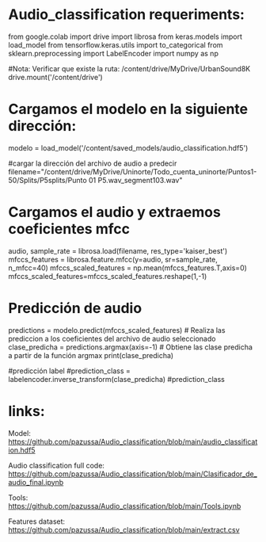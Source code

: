 # Audio_classification requeriments:

from google.colab import drive
import librosa
from keras.models import load_model
from tensorflow.keras.utils import to_categorical
from sklearn.preprocessing import LabelEncoder
import numpy as np

#Nota: Verificar que existe la ruta: /content/drive/MyDrive/UrbanSound8K
drive.mount('/content/drive')


# Cargamos el modelo en la siguiente dirección:
modelo = load_model('/content/saved_models/audio_classification.hdf5')

#cargar la dirección del archivo de audio a predecir
filename="/content/drive/MyDrive/Uninorte/Todo_cuenta_uninorte/Puntos1-50/Splits/P5splits/Punto 01 P5.wav_segment103.wav"

# Cargamos el audio y extraemos coeficientes mfcc
audio, sample_rate = librosa.load(filename, res_type='kaiser_best') 
mfccs_features = librosa.feature.mfcc(y=audio, sr=sample_rate, n_mfcc=40)
mfccs_scaled_features = np.mean(mfccs_features.T,axis=0)
mfccs_scaled_features=mfccs_scaled_features.reshape(1,-1)

# Predicción de audio 
predictions = modelo.predict(mfccs_scaled_features)  # Realiza las prediccion a los coeficientes del archivo de audio seleccionado
clase_predicha = predictions.argmax(axis=-1)  # Obtiene las clase predicha a partir de la función argmax
print(clase_predicha)

#predicción label
#prediction_class = labelencoder.inverse_transform(clase_predicha) 
#prediction_class


# links:

Model: https://github.com/pazussa/Audio_classification/blob/main/audio_classification.hdf5

Audio classification full code: https://github.com/pazussa/Audio_classification/blob/main/Clasificador_de_audio_final.ipynb

Tools: https://github.com/pazussa/Audio_classification/blob/main/Tools.ipynb

Features dataset: https://github.com/pazussa/Audio_classification/blob/main/extract.csv
